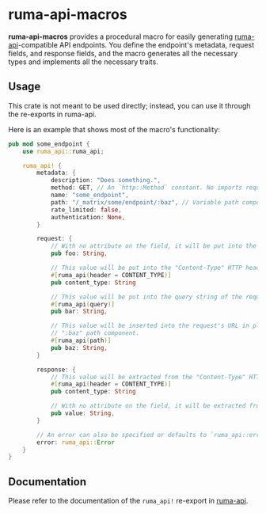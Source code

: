 # ruma-api-macros

**ruma-api-macros** provides a procedural macro for easily generating [ruma-api](https://github.com/ruma/ruma-api)-compatible API endpoints.
You define the endpoint's metadata, request fields, and response fields, and the macro generates all the necessary types and implements all the necessary traits.

## Usage

This crate is not meant to be used directly; instead, you can use it through the re-exports in ruma-api.

Here is an example that shows most of the macro's functionality:

```rust
pub mod some_endpoint {
    use ruma_api::ruma_api;

    ruma_api! {
        metadata: {
            description: "Does something.",
            method: GET, // An `http::Method` constant. No imports required.
            name: "some_endpoint",
            path: "/_matrix/some/endpoint/:baz", // Variable path components start with a colon.
            rate_limited: false,
            authentication: None,
        }

        request: {
            // With no attribute on the field, it will be put into the body of the request.
            pub foo: String,

            // This value will be put into the "Content-Type" HTTP header.
            #[ruma_api(header = CONTENT_TYPE)]
            pub content_type: String

            // This value will be put into the query string of the request's URL.
            #[ruma_api(query)]
            pub bar: String,

            // This value will be inserted into the request's URL in place of the
            // ":baz" path component.
            #[ruma_api(path)]
            pub baz: String,
        }

        response: {
            // This value will be extracted from the "Content-Type" HTTP header.
            #[ruma_api(header = CONTENT_TYPE)]
            pub content_type: String

            // With no attribute on the field, it will be extracted from the body of the response.
            pub value: String,
        }

        // An error can also be specified or defaults to `ruma_api::error::Void`.
        error: ruma_api::Error
    }
}
```

## Documentation

Please refer to the documentation of the `ruma_api!` re-export in [ruma-api][].

[ruma-api]: https://docs.rs/ruma-api
